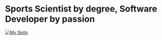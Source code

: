 # Sports Scientist by degree, Software Developer by passion

[![My Skills](https://skillicons.dev/icons?i=react,css,tailwind,ts,graphql,nodejs,aws,py&perline=4)](https://skillicons.dev)
